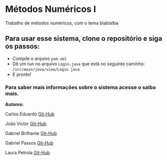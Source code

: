 # Métodos Numéricos I
Trabalho de métodos numéricos, com o tema blablalba

## Para usar esse sistema, clone o repositório e siga os passos:

- Compile o arquivo `pom.xml`
- Dê um run no arquivo `Login.java` que está no seguinte caminho: `/src/main/java/view/Login.java`
- E pronto! 

### Para saber mais informações sobre o sistema acesse o saiba mais.


**Autores:**

Carlos Eduardo [Git-Hub](https://github.com/Cadusantos27)

João Victor  [Git-Hub](https://github.com/jva411)

Gabriel Brilhante [Git-Hub](https://github.com/brilhante14) 

Gabriel Passos [Git-Hub](https://github.com/GabrielPassos25)

Laura Petrola [Git-Hub](https://github.com/petrolau)



